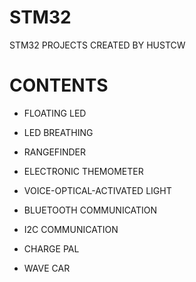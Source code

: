 # STM32
STM32 PROJECTS CREATED BY HUSTCW

# CONTENTS

- FLOATING LED

- LED BREATHING

- RANGEFINDER

- ELECTRONIC THEMOMETER

- VOICE-OPTICAL-ACTIVATED LIGHT

- BLUETOOTH COMMUNICATION

- I2C COMMUNICATION

- CHARGE PAL

- WAVE CAR

